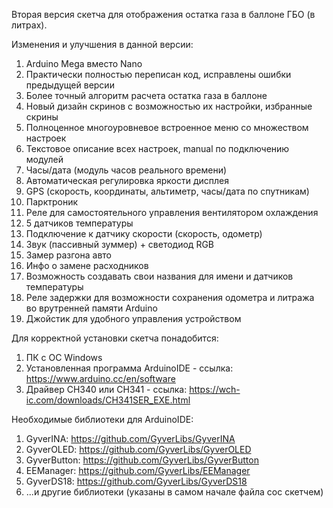 Вторая версия скетча для отображения остатка газа в баллоне ГБО (в литрах).

Изменения и улучшения в данной версии:
1. Arduino Mega вместо Nano
2. Практически полностью переписан код, исправлены ошибки предыдущей версии
3. Более точный алгоритм расчета остатка газа в баллоне
4. Новый дизайн скринов с возможностью их настройки, избранные скрины
5. Полноценное многоуровневое встроенное меню со множеством настроек
6. Текстовое описание всех настроек, manual по подключению модулей
7. Часы/дата (модуль часов реального времени)
8. Автоматическая регулировка яркости дисплея
9. GPS (скорость, координаты, альтиметр, часы/дата по спутникам)
10. Парктроник
11. Реле для самостоятельного управления вентилятором охлаждения
12. 5 датчиков температуры
13. Подключение к датчику скорости (скорость, одометр)
14. Звук (пассивный зуммер) + светодиод RGB
15. Замер разгона авто
16. Инфо о замене расходников
17. Возможность создавать свои названия для имени и датчиков температуры
18. Реле задержки для возможности сохранения одометра и литража во врутренней памяти Arduino
19. Джойстик для удобного управления устройством 

Для корректной установки скетча понадобится:

1. ПК с ОС Windows
2. Установленная программа ArduinoIDE - ссылка: https://www.arduino.cc/en/software
3. Драйвер CH340 или CH341 - ссылка: https://wch-ic.com/downloads/CH341SER_EXE.html

Необходимые библиотеки для ArduinoIDE:

1. GyverINA: https://github.com/GyverLibs/GyverINA
2. GyverOLED: https://github.com/GyverLibs/GyverOLED
3. GyverButton: https://github.com/GyverLibs/GyverButton
4. EEManager: https://github.com/GyverLibs/EEManager
5. GyverDS18: https://github.com/GyverLibs/GyverDS18
6. ...и другие библиотеки (указаны в самом начале файла сос скетчем)
